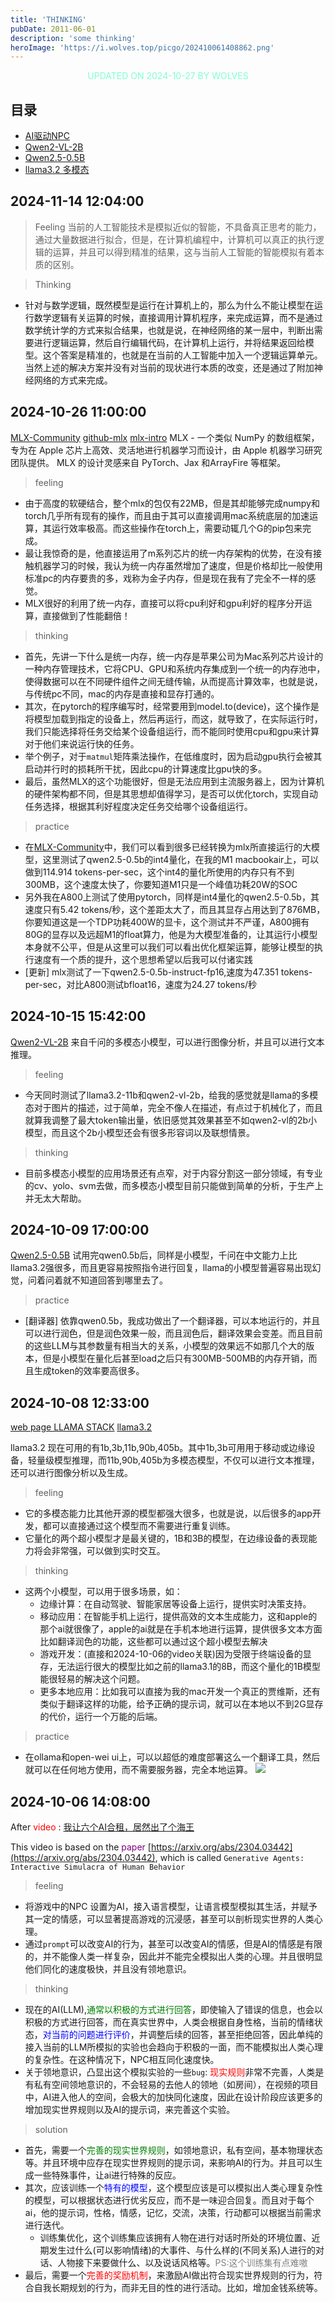 ```yaml
---
title: 'THINKING'
pubDate: 2011-06-01
description: 'some thinking'
heroImage: 'https://i.wolves.top/picgo/202410061408862.png'
---
```


<p style="color: aquamarine;text-align: center">UPDATED ON 2024-10-27 BY WOLVES</p>

## 目录
- [AI驱动NPC](#2024-10-06-14-08-00)
- [Qwen2-VL-2B](#2024-10-15-15-42-00)
- [Qwen2.5-0.5B](#2024-10-09-17-00-00)
- [llama3.2 多模态](#2024-10-08-12-33-00)

## 2024-11-14 12:04:00
> Feeling
当前的人工智能技术是模拟近似的智能，不具备真正思考的能力，通过大量数据进行拟合，但是，在计算机编程中，计算机可以真正的执行逻辑的运算，并且可以得到精准的结果，这与当前人工智能的智能模拟有着本质的区别。

> Thinking
- 针对与数学逻辑，既然模型是运行在计算机上的，那么为什么不能让模型在运行数学逻辑有关运算的时候，直接调用计算机程序，来完成运算，而不是通过数学统计学的方式来拟合结果，也就是说，在神经网络的某一层中，判断出需要进行逻辑运算，然后自行编辑代码，在计算机上运行，并将结果返回给模型。这个答案是精准的，也就是在当前的人工智能中加入一个逻辑运算单元。当然上述的解决方案并没有对当前的现状进行本质的改变，还是通过了附加神经网络的方式来完成。


## 2024-10-26 11:00:00
[MLX-Community](https://huggingface.co/mlx-community)
[github-mlx](https://github.com/ml-explore/mlx)
[mlx-intro](https://ml-explore.github.io/mlx/build/html/index.html)
MLX - 一个类似 NumPy 的数组框架，专为在 Apple 芯片上高效、灵活地进行机器学习而设计，由 Apple 机器学习研究团队提供。
MLX 的设计灵感来自 PyTorch、Jax 和ArrayFire 等框架。

> feeling
- 由于高度的软硬结合，整个mlx的包仅有22MB，但是其却能够完成numpy和torch几乎所有现有的操作，而且由于其可以直接调用mac系统底层的加速运算，其运行效率极高。而这些操作在torch上，需要动辄几个G的pip包来完成。
- 最让我惊奇的是，他直接运用了m系列芯片的统一内存架构的优势，在没有接触机器学习的时候，我认为统一内存虽然增加了速度，但是价格却比一般使用标准pc的内存要贵的多，戏称为金子内存，但是现在我有了完全不一样的感觉。
- MLX很好的利用了统一内存，直接可以将cpu利好和gpu利好的程序分开运算，直接做到了性能翻倍！

> thinking
- 首先，先讲一下什么是统一内存，统一内存是苹果公司为Mac系列芯片设计的一种内存管理技术，它将CPU、GPU和系统内存集成到一个统一的内存池中，使得数据可以在不同硬件组件之间无缝传输，从而提高计算效率，也就是说，与传统pc不同，mac的内存是直接和显存打通的。
- 其次，在pytorch的程序编写时，经常要用到model.to(device)，这个操作是将模型加载到指定的设备上，然后再运行，而这，就导致了，在实际运行时，我们只能选择将任务交给某个设备组运行，而不能同时使用cpu和gpu来计算对于他们来说运行快的任务。
- 举个例子，对于`matmul`矩阵乘法操作，在低维度时，因为启动gpu执行会被其启动并行时的损耗所干扰，因此cpu的计算速度比gpu快的多。
- 最后，虽然MLX的这个功能很好，但是无法应用到主流服务器上，因为计算机的硬件架构都不同，但是其思想却值得学习，是否可以优化torch，实现自动任务选择，根据其利好程度决定任务交给哪个设备组运行。

> practice
- 在[MLX-Community](https://huggingface.co/mlx-community)中，我们可以看到很多已经转换为mlx所直接运行的大模型，这里测试了qwen2.5-0.5b的int4量化，在我的M1 macbookair上，可以做到114.914 tokens-per-sec，这个int4的量化所使用的内存只有不到300MB，这个速度太快了，你要知道M1只是一个峰值功耗20W的SOC
- 另外我在A800上测试了使用pytorch，同样是int4量化的qwen2.5-0.5b，其速度只有5.42 tokens/秒，这个差距太大了，而且其显存占用达到了876MB，你要知道这是一个TDP功耗400W的显卡，这个测试并不严谨，A800拥有80G的显存以及远超M1的float算力，他是为大模型准备的，让其运行小模型本身就不公平，但是从这里可以我们可以看出优化框架运算，能够让模型的执行速度有一个质的提升，这个思想希望以后我可以付诸实践
- [更新] mlx测试了一下qwen2.5-0.5b-instruct-fp16,速度为47.351 tokens-per-sec，对比A800测试bfloat16，速度为24.27 tokens/秒

## 2024-10-15 15:42:00
[Qwen2-VL-2B](https://huggingface.co/Qwen/Qwen2-VL-2B-Instruct)
来自千问的多模态小模型，可以进行图像分析，并且可以进行文本推理。

> feeling
- 今天同时测试了llama3.2-11b和qwen2-vl-2b，给我的感觉就是llama的多模态对于图片的描述，过于简单，完全不像人在描述，有点过于机械化了，而且就算我调整了最大token输出量，依旧感觉其效果甚至不如qwen2-vl的2b小模型，而且这个2b小模型还会有很多形容词以及联想情景。

> thinking
- 目前多模态小模型的应用场景还有点窄，对于内容分割这一部分领域，有专业的cv、yolo、svm去做，而多模态小模型目前只能做到简单的分析，于生产上并无太大帮助。

## 2024-10-09 17:00:00
[Qwen2.5-0.5B](https://huggingface.co/Qwen/Qwen2.5-0.5B-Instruct)
试用完qwen0.5b后，同样是小模型，千问在中文能力上比llama3.2强很多，而且更容易按照指令进行回复，llama的小模型普遍容易出现幻觉，问着问着就不知道回答到哪里去了。

> practice
- [翻译器] 依靠qwen0.5b，我成功做出了一个翻译器，可以本地运行的，并且可以进行润色，但是润色效果一般，而且润色后，翻译效果会变差。而且目前的这些LLM与其参数量有相当大的关系，小模型的效果远不如那几个大的版本，但是小模型在量化后甚至load之后只有300MB-500MB的内存开销，而且生成token的效率要高很多。

## 2024-10-08 12:33:00
[web page LLAMA STACK](https://ai.meta.com/blog/llama-3-2-connect-2024-vision-edge-mobile-devices/)
[llama3.2](https://www.llama.com/docs/model-cards-and-prompt-formats/llama3_2)

llama3.2 现在可用的有1b,3b,11b,90b,405b。其中1b,3b可用用于移动或边缘设备，轻量级模型推理，而11b,90b,405b为多模态模型，不仅可以进行文本推理，还可以进行图像分析以及生成。

> feeling

- 它的多模态能力比其他开源的模型都强大很多，也就是说，以后很多的app开发，都可以直接通过这个模型而不需要进行重复训练。
- 它量化的两个超小模型才是最关键的，1B和3B的模型，在边缘设备的表现能力将会非常强，可以做到实时交互。

> thinking

- 这两个小模型，可以用于很多场景，如：
    - 边缘计算：在自动驾驶、智能家居等设备上运行，提供实时决策支持。
    - 移动应用：在智能手机上运行，提供高效的文本生成能力，这和apple的那个ai就很像了，apple的ai就是在手机本地进行运算，提供很多文本方面比如翻译润色的功能，这些都可以通过这个超小模型去解决
    - 游戏开发：(直接和2024-10-06的video关联)因为受限于终端设备的显存，无法运行很大的模型比如之前的llama3.1的8B，而这个量化的1B模型能很轻易的解决这个问题。
    - 更多本地应用：比如我可以直接为我的mac开发一个真正的贾维斯，还有类似于翻译这样的功能，给予正确的提示词，就可以在本地以不到2G显存的代价，运行一个万能的后端。

> practice

- 在ollama和open-wei ui上，可以以超低的难度部署这么一个翻译工具，然后就可以在任何地方使用，而不需要服务器，完全本地运算。
![](https://i.wolves.top/picgo/202410091724240.png)


## 2024-10-06 14:08:00
After <span style="color: red">video</span> : [我让六个AI合租，居然出了个海王](https://www.bilibili.com/video/BV1MkxeeYEEb)

This video is based on the <span style="color: purple">paper</span> [https://arxiv.org/abs/2304.03442](https://arxiv.org/abs/2304.03442), which is called `Generative Agents: Interactive Simulacra of Human Behavior`

> feeling

- 将游戏中的NPC 设置为AI，接入语言模型，让语言模型模拟其生活，并赋予其一定的情感，可以显著提高游戏的沉浸感，甚至可以剖析现实世界的人类心理。
- 通过`prompt`可以改变AI的行为，甚至可以改变AI的情感，但是AI的情感是有限的，并不能像人类一样复杂，因此并不能完全模拟出人类的心理。并且很明显他们同化的速度极快，并且没有领地意识。

> thinking

- 现在的AI(LLM),<span style="color: green">通常以积极的方式进行回答</span>，即使输入了错误的信息，也会以积极的方式进行回答，而在真实世界中，人类会根据自身性格，当前的情绪状态，<span style="color: blue">对当前的问题进行评价</span>，并调整后续的回答，甚至拒绝回答，因此单纯的接入当前的LLM所模拟的实验也会趋向于积极的一面，而不能模拟出人类心理的复杂性。在这种情况下，NPC相互同化速度快。
- 关于领地意识，凸显出这个模拟实验的一些`bug`: <span style="color: red">现实规则</span>非常不完善，人类是有私有空间领地意识的，不会轻易的去他人的领地（如房间），在视频的项目中，AI进入他人的空间，会极大的加快同化速度，因此在设计阶段应该更多的增加现实世界规则以及AI的提示词，来完善这个实验。

> solution

- 首先，需要一个<span style="color: green">完善的现实世界规则</span>，如领地意识，私有空间，基本物理状态等。并且环境中应存在现实世界规则的提示词，来影响AI的行为。并且可以生成一些特殊事件，让ai进行特殊的反应。
- 其次，应该训练一个<span style="color: blue">特有的模型</span>，这个模型应该是可以模拟出人类心理复杂性的模型，可以根据状态进行优劣反应，而不是一味迎合回复。而且对于每个ai，他的提示词，性格，情感，记忆，交流，决策，行动都可以根据当前需求进行迭代。
    - 训练集优化，这个训练集应该拥有人物在进行对话时所处的环境位置、近期发生过什么(可以影响情绪)的大事件、与什么样的(不同关系)人进行的对话、人物接下来要做什么、以及说话风格等。<span style="color: gray">PS:这个训练集有点难嗷</span>
- 最后，需要一个<span style="color: red">完善的奖励机制</span>，来激励AI做出符合现实世界规则的行为，符合自我长期规划的行为，而非无目的性的进行活动。比如，增加金钱系统等。